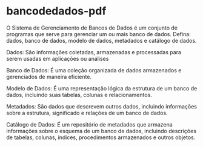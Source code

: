 # bancodedados-pdf

O Sistema de Gerenciamento de Bancos de Dados é um conjunto de programas que serve para gerenciar um ou mais banco de dados. Defina: dados, banco de dados, modelo de dados, metadados e catálogo de dados.

Dados: São informações coletadas, armazenadas e processadas para serem usadas em aplicações ou análises

Banco de Dados: É uma coleção organizada de dados armazenados e gerenciados de maneira eficiente.

Modelo de Dados: É uma representação lógica da estrutura de um banco de dados, incluindo suas tabelas, colunas e relacionamentos.

Metadados: São dados que descrevem outros dados, incluindo informações sobre a estrutura, significado e relações de um banco de dados.

Catálogo de Dados: É um repositório de metadados que armazena informações sobre o esquema de um banco de dados, incluindo descrições de tabelas, colunas, índices, procedimentos armazenados e outros objetos.
